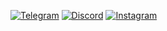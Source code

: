[![Telegram](https://img.shields.io/badge/Telegram-2CA5E0?style=for-the-badge&logo=telegram&logoColor=white)](https://t.me/+rx8AmmPeTRxjNmIx)
[![Discord](https://img.shields.io/badge/Discord-%235865F2.svg?style=for-the-badge&logo=discord&logoColor=white)](https://discord.gg/w8yBUqGcnu)
[![Instagram](https://img.shields.io/badge/Instagram-%23E4405F.svg?style=for-the-badge&logo=Instagram&logoColor=white)](https://instagram.com/devhack.io)
